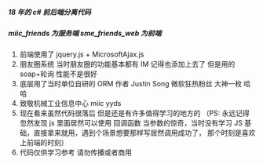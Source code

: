 ##### 18 年的 c# 前后端分离代码

##### miic_friends 为服务端 sme_friends_web 为前端

1. 前端使用了 jquery.js + MicrosoftAjax.js
2. 朋友圈系统 当时朋友圈的功能基本都有 IM 记得也添加上去了 但是用的 soap+轮询 性能不是很好
3. 底层用了当时单位自研的 ORM 作者 Justin Song 微软狂热粉丝 大神一枚 哈哈
4. 致敬机械工业信息中心 miic yyds
5. 现在看来虽然代码很落后 但是还是有许多值得学习的地方的 （PS: 永远记得忽然发现 js 里面居然可以使用 回调函数 当参数的惊奇，当时没有学习 JS 基础，直接拿来就用，遇到个场景想要那样写居然调用成功了， 那个时刻是喜欢上前端的时刻）
6. 代码仅供学习参考 请勿传播或者商用
